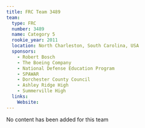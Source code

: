 ```yaml
---
title: FRC Team 3489
team:
  type: FRC
  number: 3489
  name: Category 5
  rookie_year: 2011
  location: North Charleston, South Carolina, USA
  sponsors:
    - Robert Bosch
    - The Boeing Company
    - National Defense Education Program
    - SPAWAR
    - Dorchester County Council
    - Ashley Ridge High
    - Summerville High
  links:
    Website: 
---
```

No content has been added for this team